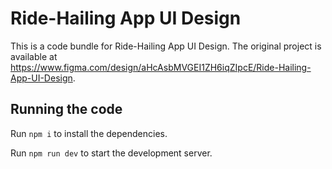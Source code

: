
  # Ride-Hailing App UI Design

  This is a code bundle for Ride-Hailing App UI Design. The original project is available at https://www.figma.com/design/aHcAsbMVGEI1ZH6iqZIpcE/Ride-Hailing-App-UI-Design.

  ## Running the code

  Run `npm i` to install the dependencies.

  Run `npm run dev` to start the development server.
  